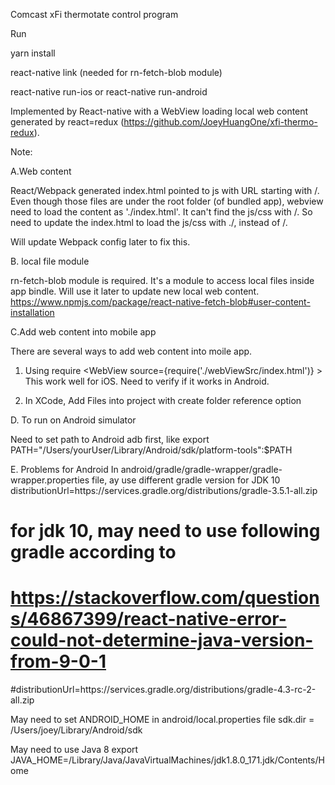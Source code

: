 Comcast xFi thermotate control program

Run

yarn install

react-native link (needed for rn-fetch-blob module)

react-native run-ios or react-native run-android


Implemented by React-native with a WebView loading local web content generated by react=redux (https://github.com/JoeyHuangOne/xfi-thermo-redux).

Note:

A.Web content

React/Webpack generated index.html pointed to js with URL starting with /.
Even though those files are under the root folder (of bundled app), webview need to load the content as './index.html'.
It can't find the js/css with /. So need to update the index.html to load the js/css with ./, instead of /.

Will update Webpack config later to fix this.

B. local file module

rn-fetch-blob module is required. It's a module to access local files inside app bindle. Will use it later to update new local web content.
https://www.npmjs.com/package/react-native-fetch-blob#user-content-installation


C.Add web content into mobile app


There are several ways to add web content into moile app.
1. Using require
        <WebView
          source={require('./webViewSrc/index.html')}
        ></WebView>
This work well for iOS. Need to verify if it works in Android.

2. In XCode, Add Files into project with create folder reference option


D. To run on Android simulator

Need to set path to Android adb first, like
export PATH="/Users/yourUser/Library/Android/sdk/platform-tools":$PATH




E. Problems for Android
In android/gradle/gradle-wrapper/gradle-wrapper.properties file, ay use different gradle version for JDK 10
distributionUrl=https\://services.gradle.org/distributions/gradle-3.5.1-all.zip
# for jdk 10, may need to use following gradle according to
# https://stackoverflow.com/questions/46867399/react-native-error-could-not-determine-java-version-from-9-0-1
#distributionUrl=https\://services.gradle.org/distributions/gradle-4.3-rc-2-all.zip

May need to set ANDROID_HOME in android/local.properties file
sdk.dir = /Users/joey/Library/Android/sdk

May need to use Java 8
export JAVA_HOME=/Library/Java/JavaVirtualMachines/jdk1.8.0_171.jdk/Contents/Home

